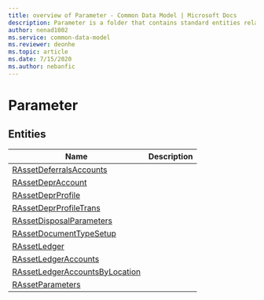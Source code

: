 ```yaml
---
title: overview of Parameter - Common Data Model | Microsoft Docs
description: Parameter is a folder that contains standard entities related to the Common Data Model.
author: nenad1002
ms.service: common-data-model
ms.reviewer: deonhe
ms.topic: article
ms.date: 7/15/2020
ms.author: nebanfic
---
```


# Parameter


## Entities

|Name|Description|
|---|---|
|[RAssetDeferralsAccounts](RAssetDeferralsAccounts.md)||
|[RAssetDeprAccount](RAssetDeprAccount.md)||
|[RAssetDeprProfile](RAssetDeprProfile.md)||
|[RAssetDeprProfileTrans](RAssetDeprProfileTrans.md)||
|[RAssetDisposalParameters](RAssetDisposalParameters.md)||
|[RAssetDocumentTypeSetup](RAssetDocumentTypeSetup.md)||
|[RAssetLedger](RAssetLedger.md)||
|[RAssetLedgerAccounts](RAssetLedgerAccounts.md)||
|[RAssetLedgerAccountsByLocation](RAssetLedgerAccountsByLocation.md)||
|[RAssetParameters](RAssetParameters.md)||
